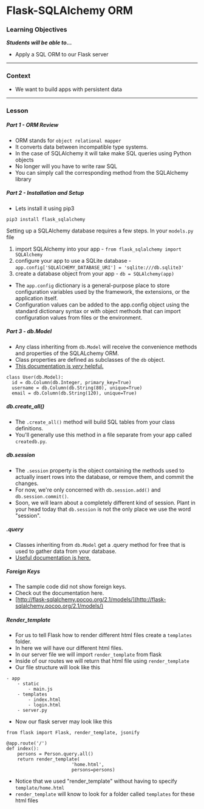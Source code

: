 # Flask-SQLAlchemy ORM

### Learning Objectives
***Students will be able to...***

* Apply a SQL ORM to our Flask server

---

### Context

* We want to build apps with persistent data

---

### Lesson

##### Part 1 - ORM Review

* ORM stands for `object relational mapper` 
* It converts data between incompatible type systems. 
* In the case of SQLAlchemy it will take make SQL queries using Python objects
* No longer will you have to write raw SQL
* You can simply call the corresponding method from the SQLAlchemy library

##### Part 2 - Installation and Setup

* Lets install it using pip3

```
pip3 install flask_sqlalchemy
```

Setting up a SQLAlchemy database requires a few steps. In your `models.py` file

1. import SQLAlchemy into your app - `from flask_sqlalchemy import SQLAlchemy`
2. configure your app to use a SQLite database - `app.config['SQLAlCHEMY_DATABASE_URI'] = 'sqlite:///db.sqlite3'`
3. create a database object from your app - `db = SQLAlchemy(app)`

* The `app.config` dictionary is a general-purpose place to store configuration variables used by the framework, the extensions, or the application itself. 
* Configuration values can be added to the app.config object using the standard dictionary syntax or with object methods that can import configuration values from files or the environment.

##### Part 3 - db.Model

* Any class inheriting from `db.Model` will receive the convenience methods and properties of the SQLALchemy ORM.
* Class properties are defined as subclasses of the `db` object.
* [This documentation is *very* helpful.](http://flask-sqlalchemy.pocoo.org/2.1/models/)

```
class User(db.Model):
  id = db.Column(db.Integer, primary_key=True)
  username = db.Column(db.String(80), unique=True)
  email = db.Column(db.String(120), unique=True)
```

##### db.create_all()

* The `.create_all()` method will build SQL tables from your class definitions. 
* You'll generally use this method in a file separate from your app called `createdb.py`.

##### db.session

* The `.session` property is the object containing the methods used to actually insert rows into the database, or remove them, and commit the changes.
* For now, we're only concerned with `db.session.add()` and `db.session.commit()`.
* Soon, we will learn about a completely different kind of session. Plant in your head today that `db.session` is not the only place we use the word "session".

##### .query

* Classes inheriting from `db.Model` get a .query method for free that is used to gather data from your database.
* [Useful documentation is here.](http://flask-sqlalchemy.pocoo.org/2.1/queries/)

##### Foreign Keys

* The sample code did not show foreign keys.
* Check out the documentation here.
* [http://flask-sqlalchemy.pocoo.org/2.1/models/](http://flask-sqlalchemy.pocoo.org/2.1/models/)

##### Render_template

* For us to tell Flask how to render different html files create a `templates` folder. 
* In here we will have our different html files.
* In our server file we will import `render_template` from flask
* Inside of our routes we will return that html file using `render_template`
* Our file structure will look like this

```
- app
	- static
		- main.js
	- templates
		- index.html
		- login.html
	- server.py
```
* Now our flask server may look like this

```
from flask import Flask, render_template, jsonify

@app.route('/')
def index():
    persons = Person.query.all()
    return render_template(
                        'home.html',
                        persons=persons)
```
* Notice that we used "render_template" without having to specify `template/home.html`
* `render_template` will know to look for a folder called `templates` for these html files


